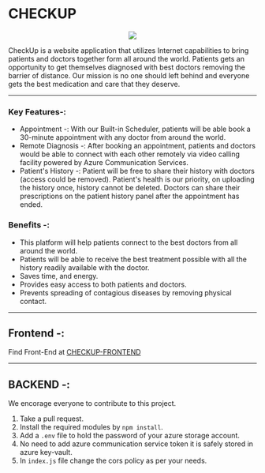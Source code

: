 # CHECKUP

<p align="center">
  <img src="https://user-images.githubusercontent.com/52878122/143916441-a9331af1-2067-411d-8d69-5f1e00d4df36.gif" />
</p>

CheckUp is a website application that utilizes Internet capabilities to bring patients and doctors together form all around the world. Patients gets an opportunity to get themselves diagnosed with best doctors removing the barrier of distance. Our mission is no one should left behind and everyone gets the best medication and care that they deserve.

---
### Key Features-:
* Appointment -: With our Built-in Scheduler, patients will be able book a 30-minute appointment with any doctor from around the world.
* Remote Diagnosis -: After booking an appointment, patients and doctors would be able to connect with each other remotely via video calling facility powered by Azure Communication Services. 
* Patient's History -: Patient will be free to share their history with doctors (access could be removed). Patient's health is our priority, on uploading the history once, history cannot be deleted. Doctors can share their prescriptions on the patient history panel after the appointment has ended.

### Benefits -:
* This platform will help patients connect to the best doctors from all around the world.
* Patients will be able to receive the best treatment possible with all the history readily available with the doctor.
* Saves time, and energy.
* Provides easy access to both patients and doctors. 
* Prevents spreading of contagious diseases by removing physical contact.

---
## Frontend -: 
Find Front-End at [CHECKUP-FRONTEND](https://github.com/anikettyagi13/checkup-frontend)

---
## BACKEND -:
We encorage everyone to contribute to this project.
1. Take a pull request.
2. Install the required modules by `npm install`.
3. Add a `.env` file to hold the password of your azure storage account.
4. No need to add azure communication service token it is safely stored in azure key-vault.
5. In `index.js` file change the cors policy as per your needs.

